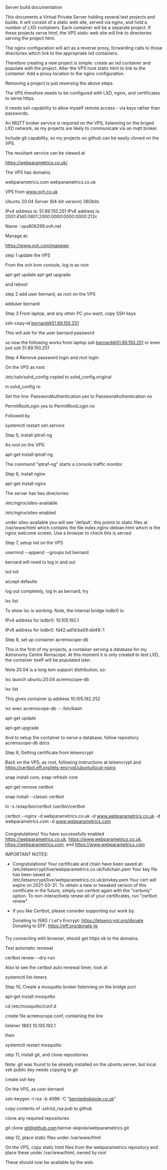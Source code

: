 Server build documentation

This documents a Virtual Private Server holding several test projects and builds. It will consist of a static web site, served via nginx, and hold a number of LXD containers. Each container will be a separate project. If these projects serve html, the VPS static web site will link to directories serving the project html.

The nginx configuration will act as a reverse proxy, forwarding calls to those directories which link to the appropriate lxd containers.

Therefore creating a new project is simple: create an lxd container and populate with the project. Alter the VPS host static html to link to the container. Add a proxy location to the nginx configuration.

Removing a project is just reversing the above steps.

The VPS therefore needs to be configured with LXD, nginx, and certificates to serve https.

It needs ssh capability to allow myself remote access - via keys rather than passwords.

An MQTT broker service is required on the VPS, listenning on the briged LXD network, as my projects are likely to communicate via an mqtt broker.

Include git capability, so my projects on github can be easily cloned on the VPS.

The resultant service can be viewed at

https://webparametrics.co.uk/

The VPS has domains

webparametrics.com
webparametrics.co.uk

VPS from www.ovh.co.uk

Ubuntu 20.04 Server (64-bit version)
38Gbits

IPv4 address is: 51.89.150.251
IPv6 address is: 2001:41d0:0801:2000:0000:0000:0000:212c

Name : vps806299.ovh.net

Manage at:

https://www.ovh.com/manager


step 1 update the VPS

From the ovh kvm console, log in as root

apt-get update
apt-get upgrade

and reboot


step 2 add user bernard, as root on the VPS

adduser bernard


Step 3 From laptop, and any other PC you want, copy SSH keys

ssh-copy-id bernard@51.89.150.251

This will ask for the user bernard password

so now the following works from laptop
ssh bernard@51.89.150.251
or even just
ssh 51.89.150.251

Step 4 Remove password login and root login

On the VPS as root:

/etc/ssh/sshd_config copied to sshd_config.original

in sshd_config ro

Set the line:
PasswordAuthentication yes
to
PasswordAuthentication no

PermitRootLogin yes
to
PermitRootLogin no

Followed by

systemctl restart ssh.service


Step 5, install iptraf-ng

As root on the VPS:

apt-get install iptraf-ng

The command "iptraf-ng" starts a console traffic monitor


Step 6, install nginx

apt-get install nginx

The server has two directories:

/etc/nginx/sites-available

/etc/nginx/sites-enabled

under sites-available you will see 'default', this points to static files
at /var/www/html which contains the file index.nginx-debian.html which is
the nginx welcome screen. Use a browser to check this is served


Step 7, setup lxd on the VPS

usermod --append --groups lxd bernard

bernard will need to log in and out

lxd init

accept defaults

log out completely, log in as bernard, try

lxc list

To show lxc is working. Note, the internal bridge lxdbr0 is:

IPv4 address for lxdbr0: 10.105.192.1

IPv6 address for lxdbr0: fd42:ad1d:ba59:dd49::1


Step 8, set up container acremscope-db

This is the first of my projects, a container serving a database for my Astronomy Centre Remscope. At this moment it is only created to test LXD, the container itself will be populated later.

Note 20.04 is a long tem support distribution, so:

lxc launch ubuntu:20.04 acremscope-db

lxc list

This gives container ip address 10.105.192.252

lxc exec acremscope-db -- /bin/bash

apt-get update

apt-get upgrade

And to setup the container to serve a database, follow repository acremscope-db docs


Step 9, Getting certificate from letsencrypt

Back on the VPS, as root, following instructions at letsencrypt and https://certbot.eff.org/lets-encrypt/ubuntufocal-nginx

snap install core; snap refresh core

apt-get remove certbot

snap install --classic certbot

ln -s /snap/bin/certbot /usr/bin/certbot

certbot --nginx  -d webparametrics.co.uk -d www.webparametrics.co.uk -d webparametrics.com -d www.webparametrics.com

###

Congratulations! You have successfully enabled https://webparametrics.co.uk,
https://www.webparametrics.co.uk, https://webparametrics.com, and
https://www.webparametrics.com


IMPORTANT NOTES:
 - Congratulations! Your certificate and chain have been saved at:
   /etc/letsencrypt/live/webparametrics.co.uk/fullchain.pem
   Your key file has been saved at:
   /etc/letsencrypt/live/webparametrics.co.uk/privkey.pem
   Your cert will expire on 2021-03-31. To obtain a new or tweaked
   version of this certificate in the future, simply run certbot again
   with the "certonly" option. To non-interactively renew *all* of
   your certificates, run "certbot renew"
 - If you like Certbot, please consider supporting our work by:

   Donating to ISRG / Let's Encrypt:   https://letsencrypt.org/donate
   Donating to EFF:                    https://eff.org/donate-le

###

Try connecting with browser, should get https ok to the domains.

Test automatic renewal

certbot renew --dry-run

Also to see the certbot auto renewal timer, look at

systemctl list-timers


Step 10, Create a mosquitto broker listenning on the bridge port

apt-get install mosquitto

cd /etc/mosquitto/conf.d

create file acremscope.conf, containing the line

listener 1883 10.105.192.1

then

systemctl restart mosquitto



step 11, install git, and clone repositories

Note: git was found to be already installed on the ubuntu server, but local ssh public key needs copying to git

create ssh key

On the VPS, as user bernard

ssh-keygen -t rsa -b 4096 -C "bernie@skipole.co.uk"

copy contents of .ssh/id_rsa.pub to github

clone any required repositories

git clone git@github.com:bernie-skipole/webparametrics.git



step 12, place static files under /var/www/html

On the VPS, copy static html files from the webparametrics repository
and place these under /var/www/html, owned by root

These should now be available by the web.




